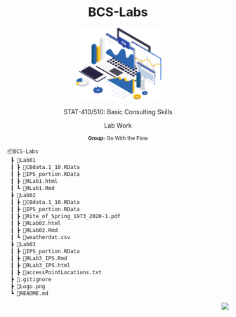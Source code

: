 <h1 align="center">BCS-Labs</h1>

<p align="center">
<a href="https://github.com/braadams/BCS-Labs" target="_blank">
<img src="Logo.png" width="200"/>
</a>
</p>

<p align="center">STAT-410/510: Basic Consulting Skills</p>
<p align="center">Lab Work</p>
<small><p align="center"><b>Group:</b> Go With the Flow</p></small>


```
📦BCS-Labs
 ┣ 📂Lab01
 ┃ ┣ 📄CBdata.1_10.RData
 ┃ ┣ 📄IPS_portion.RData
 ┃ ┣ 📄RLab1.html
 ┃ ┗ 📄RLab1.Rmd
 ┣ 📂Lab02
 ┃ ┣ 📄CBdata.1_10.RData
 ┃ ┣ 📄IPS_portion.RData
 ┃ ┣ 📄Rite_of_Spring_1973_2020-1.pdf
 ┃ ┣ 📄RLab02.html
 ┃ ┣ 📄RLab02.Rmd
 ┃ ┗ 📄weatherdat.csv
 ┣ 📂Lab03
 ┃ ┣ 📄IPS_portion.RData
 ┃ ┣ 📄RLab3_IPS.Rmd
 ┃ ┣ 📄RLab3_IPS.html
 ┃ ┣ 📄accessPointLocations.txt
 ┣ 📄.gitignore
 ┣ 📄Logo.png
 ┗ 📄README.md
```
<p align="right">
<a href="https://github.com/braadams/BCS-Labs" target="_blank">
<img src="https://img.shields.io/github/last-commit/braadams/BCS-Labs?label=Last%20commit"/>
</a>
</p>
